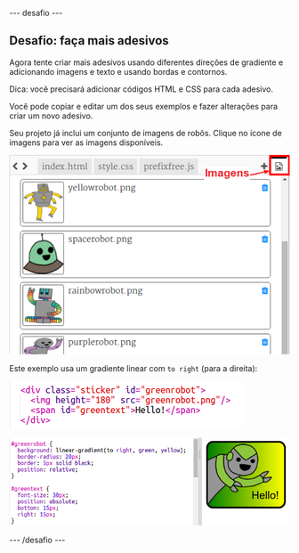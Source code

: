 \--- desafio \---

## Desafio: faça mais adesivos

Agora tente criar mais adesivos usando diferentes direções de gradiente e adicionando imagens e texto e usando bordas e contornos.

Dica: você precisará adicionar códigos HTML e CSS para cada adesivo.

Você pode copiar e editar um dos seus exemplos e fazer alterações para criar um novo adesivo.

Seu projeto já inclui um conjunto de imagens de robôs. Clique no ícone de imagens para ver as imagens disponíveis.

![screenshot](images/stickers-images.png)

Este exemplo usa um gradiente linear com `to right` (para a direita):

![screenshot](images/stickers-green-html.png)

![screenshot](images/stickers-green-style.png)

\--- /desafio \---